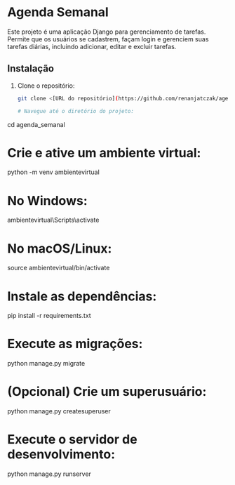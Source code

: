 # Agenda Semanal

Este projeto é uma aplicação Django para gerenciamento de tarefas. Permite que os usuários se cadastrem, façam login e gerenciem suas tarefas diárias, incluindo adicionar, editar e excluir tarefas.

## Instalação

1. Clone o repositório:
   ```bash
   git clone <[URL do repositório](https://github.com/renanjatczak/agenda_semanal)>

   # Navegue até o diretório do projeto:
cd agenda_semanal

# Crie e ative um ambiente virtual:
python -m venv ambientevirtual
# No Windows:
ambientevirtual\Scripts\activate
# No macOS/Linux:
source ambientevirtual/bin/activate

# Instale as dependências:
pip install -r requirements.txt

# Execute as migrações:
python manage.py migrate

# (Opcional) Crie um superusuário:
python manage.py createsuperuser

# Execute o servidor de desenvolvimento:
python manage.py runserver
